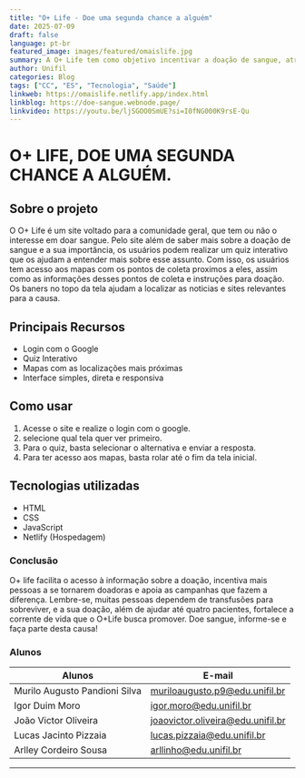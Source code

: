 ```yaml
---
title: "O+ Life - Doe uma segunda chance a alguém"
date: 2025-07-09
draft: false
language: pt-br
featured_image: images/featured/omaislife.jpg 
summary: A O+ Life tem como objetivo incentivar a doação de sangue, através de um mapeamento dos centros de coleta de sangue em Londrina, os horários que esses centros de coleta atendem e sua localização, além de estimular de diferentes formas, a comunidade a contribuir com a doação de sangue.
author: Unifil
categories: Blog
tags: ["CC", "ES", "Tecnologia", "Saúde"]
linkweb: https://omaislife.netlify.app/index.html
linkblog: https://doe-sangue.webnode.page/
linkvideo: https://youtu.be/ljSGOO0SmUE?si=I0fNG000K9rsE-Qu
---
```


# O+ LIFE, DOE UMA SEGUNDA CHANCE A ALGUÉM.

## Sobre o projeto
O O+ Life é um site voltado para a comunidade geral, que tem ou não o interesse em doar sangue. Pelo site além de saber mais sobre a doação de sangue e a sua importância, os usuários podem realizar um quiz interativo que os ajudam a entender mais sobre esse assunto. Com isso, os usuários tem acesso aos mapas com os pontos de coleta proximos a eles, assim como as informações desses pontos de coleta e instruções para doação. Os baners no topo da tela ajudam a localizar as noticias e sites relevantes para a causa.

## Principais Recursos
- Login com o Google
- Quiz Interativo
- Mapas com as localizações mais próximas
- Interface simples, direta e responsiva

## Como usar
1. Acesse o site e realize o login com o google.
2. selecione qual tela quer ver primeiro.
3. Para o quiz, basta selecionar o alternativa e enviar a resposta.
4. Para ter acesso aos mapas, basta rolar até o fim da tela inicial.

## Tecnologias utilizadas
- HTML
- CSS
- JavaScript
- Netlify (Hospedagem)

### Conclusão
O+ life facilita o acesso à informação sobre a doação, incentiva mais pessoas a se tornarem doadoras e apoia as campanhas que fazem a diferença. Lembre-se, muitas pessoas dependem de transfusões para sobreviver, e a sua doação, além de ajudar até quatro pacientes, fortalece a corrente de vida que o O+Life busca promover. Doe sangue, informe-se e faça parte desta causa!

### Alunos
| Alunos                         | E-mail                            |
| ------------------------------ | --------------------------------- |
| Murilo Augusto Pandioni Silva  | muriloaugusto.p9@edu.unifil.br    |
| Igor Duim Moro                 | igor.moro@edu.unifil.br           |
| João Victor Oliveira           | joaovictor.oliveira@edu.unifil.br |
| Lucas Jacinto Pizzaia          | lucas.pizzaia@edu.unifil.br       |
| Arlley Cordeiro Sousa          | arllinho@edu.unifil.br            |

---
